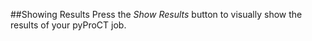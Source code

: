##Showing Results
Press the *Show Results* button to visually show the results of your pyProCT job. 
